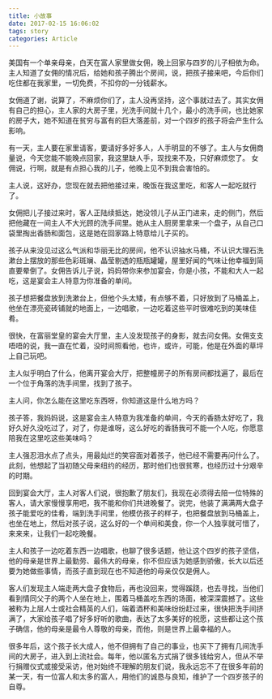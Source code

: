 ```yaml
---
title: 小故事
date: 2017-02-15 16:06:02
tags: story
categories: Article
---
```

美国有一个单亲母亲，白天在富人家里做女佣，晚上回家与四岁的儿子相依为命。主人知道了女佣的情况后，给她和孩子腾出个房间，说，把孩子接来吧，今后你们吃住都在我家里，一切免费，不扣你的一分钱薪水。 

  女佣道了谢，说算了，不麻烦你们了，主人没再坚持，这个事就过去了。其实女佣有自己的担心，主人家的大房子里，光洗手间就十几个，最小的洗手间，也比她家的房子大，她不知道在贫穷与富有的巨大落差前，对一个四岁的孩子将会产生什么影响。 
<!--more-->
  有一天，主人要在家里请客，要请好多好多人，人手明显的不够了。主人与女佣商量说，今天您能不能晚点回家，我这里缺人手，现找来不及，只好麻烦您了。
  女佣说，行啊，就是有点担心我的儿子，他晚上见不到我会害怕的。 

  主人说，这好办，您现在就去把他接过来，晚饭在我这里吃，和客人一起吃就行了。 

  女佣把儿子接过来时，客人正陆续抵达，她没领儿子从正门进来，走的侧门，然后把他藏在一间主人不大光顾的洗手间里。她从主人厨房里拿来一个盘子，从自己口袋里掏出香肠和面包，这是她在回家路上特意给儿子买的。 

  孩子从来没见过这么气派和华丽无比的房间，他不认识抽水马桶，不认识大理石洗漱台上摆放的那些色彩斑斓、晶莹剔透的瓶瓶罐罐，屋里好闻的气味让他幸福到简直要晕倒了。女佣告诉儿子说，妈妈带你来参加宴会，你是小孩，不能和大人一起吃，这是宴会主人特意为你准备的单间。 

  孩子想把餐盘放到洗漱台上，但他个头太矮，有点够不着，只好放到了马桶盖上，他坐在漂亮瓷砖铺就的地面上，一边唱歌，一边吃着这些平时很难吃到的美味佳肴。 

  很快，在富丽堂皇的宴会大厅里，主人没发现孩子的身影，就去问女佣。女佣支支唔唔的说，我一直在忙着，没时间照看他，也许，或许，可能，他是在外面的草坪上自己玩吧。 

  主人似乎明白了什么，他离开宴会大厅，把整幢房子的所有房间都找遍了，最后在一个位于角落的洗手间里，找到了孩子。 

  主人问，你怎么能在这里吃东西呀，你知道这是什么地方吗？ 

  孩子答，我妈妈说，这是宴会主人特意为我准备的单间，今天的香肠太好吃了，我好久好久没吃过了，对了，你是谁呀，这么好吃的香肠我可不能一个人吃，你愿意陪我在这里吃这些美味吗？ 

  主人强忍泪水点了点头，用最灿烂的笑容面对着孩子，他已经不需要再问什么了。此刻，他想起了当初随父母来纽约的经历，那时他们也很贫寒，也经历过十分艰辛的时期。 

  回到宴会大厅，主人对客人们说，很抱歉了朋友们，我现在必须得去陪一位特殊的客人，请大家慢慢享用吧，我不能和你们共进晚餐了。说完，他装了满满两大盘子孩子能爱吃的佳肴，端到洗手间里，他模仿孩子的样子，也把餐盘放到马桶盖上，也坐在地上，然后对孩子说，这么好的一个单间和美食，你一个人独享就可惜了，来来来，让我们一起吃晚餐。 

  主人和孩子一边吃着东西一边唱歌，也聊了很多话题，他让这个四岁的孩子坚信，他的母亲是世界上最勤劳、最伟大的母亲，你不但应该为她感到骄傲，长大以后还要为她做些事情，而孩子直到现在也不知道他的母亲仅仅是佣人。 

  客人们发现主人端走两大盘子食物后，再也没回来，觉得蹊跷，也去寻找，当他们看到情同父子的两个人坐在地上，围着马桶盖吃东西的场面，被深深震撼了。这些被称为上层人士或社会精英的人们，端着酒杯和美味纷纷赶过来，很快把洗手间挤满了，大家给孩子唱了好多好听的歌曲，表达了太多美好的祝愿，这些都让这个孩子确信，他的母亲是最令人尊敬的母亲，而他，则是世界上最幸福的人。 

  很多年后，这个孩子长大成人，他不但拥有了自己的事业，也买下了拥有几间洗手间的大房子，进入到上流社会。每年，他以匿名方式捐了很多钱给穷人，但从不举行捐赠仪式或接受采访，他对始终不理解的朋友们说，我永远忘不了在很多年前的某一天，有一位富人和太多的富人，用他们的诚恳与良知，维护了一个四岁孩子的自尊。 

